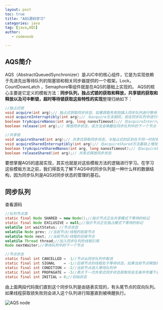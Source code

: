 ```yaml
---
layout: post
toc: true
title: "AQS源码学习"
categories: java
tag: [java,AQS]
author: 
   - codenoob

---
```


## AQS简介
AQS（AbstractQueuedSynchronizer）是JUC中的核心组件，它是为实现依赖于先进先出等待队列的阻塞锁和相关同步器提供的一个框架。Lock，CountDownLatch ，Semaphore等组件就是在AQS的基础上实现的。
AQS的核心主要是它定义的模板方法：**同步队列，独占式锁的获取和释放，共享锁的获取和释放以及可中断锁，超时等待锁获取这些特性的实现**整理归纳如下：

~~~java
//独占式锁
void acquire(int arg);// 独占式获取同步状态，如果获取失败则插入同步队列进行等待；
void acquireInterruptibly(int arg);// 与acquire方法相同，但在同步队列中进行等待的时候可以检测中断；
boolean tryAcquireNanos(int arg, long nanosTimeout);// 在acquireInterruptibly基础上增加了超时等待功能，在超时时间内没有获得同步状态返回false;
boolean release(int arg);// 释放同步状态，该方法会唤醒在同步队列中的下一个节点

~~~

~~~java
//共享锁
void acquireShared(int arg);// 共享式获取同步状态，与独占式的区别在于同一时刻有多个线程获取同步状态；
void acquireSharedInterruptibly(int arg);// 在acquireShared方法基础上增加了能响应中断的功能；
boolean tryAcquireSharedNanos(int arg, long nanosTimeout);// 在acquireSharedInterruptibly基础上增加了超时等待的功能；
boolean releaseShared(int arg);// 共享式释放同步状态
~~~
要想掌握AQS的底层实现，其实也就是对这些模板方法的逻辑进行学习。在学习这些模板方法之前，我们得首先了解下AQS中的同步队列是一种什么样的数据结构，因为同步队列是AQS对同步状态的管理的基石。

## 同步队列
查看源码
~~~java
//队列节点类
static final Node SHARED = new Node();//指示节点正在共享模式下等待的标记
static final Node EXCLUSIVE = null;//指示节点正在独占模式下等待的标记
volatile int waitStatus; //节点状态
volatile Node prev; //当前节点/线程的前驱节点
volatile Node next; //当前节点/线程的后继节点
volatile Thread thread;//加入同步队列的线程引用
Node nextWaiter;//等待队列中的下一个节点

//节点状态
static final int CANCELLED =  1//节点从同步队列中取消
static final int SIGNAL    = -1//后继节点的线程处于等待状态，如果当前节点释放同步状态会通知后继节点，使得后继节点的线程能够运行；
static final int CONDITION = -2//当前节点进入等待队列中
static final int PROPAGATE = -3//表示下一次共享式同步状态获取将会无条件传播下去
static final int INITIAL = 0;//初始状态

~~~
由上面两段代码我们直到这个同步队列是由链表实现的，有头尾节点的双向队列。如果线程获取锁失败则会进入这个队列进行阻塞直到被唤醒执行。

![AQS node]()

